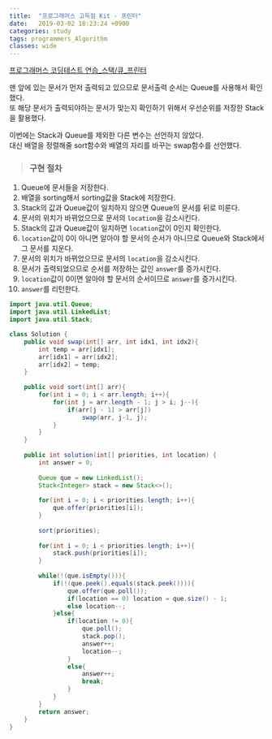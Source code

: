 ```yaml
---
title:  "프로그래머스 고득점 Kit - 프린터"
date:   2019-03-02 18:23:24 +0900
categories: study
tags: programmers_Algorithm
classes: wide
---
```


[프로그래머스 코딩테스트 연습_스택/큐_프린터](https://programmers.co.kr/learn/courses/30/lessons/42587)

맨 앞에 있는 문서가 먼저 출력되고 있으므로 문서출력 순서는 Queue를 사용해서 확인했다.  
또 해당 문서가 출력되야하는 문서가 맞는지 확인하기 위해서 우선순위를 저장한 Stack을 활용했다. 

이번에는 Stack과 Queue를 제외한 다른 변수는 선언하지 않았다.  
대신 배열을 정렬해줄 sort함수와 배열의 자리를 바꾸는 swap함수를 선언했다.  
  
> ### 구현 절차

1. Queue에 문서들을 저장한다.  
2. 배열을 sorting해서 sorting값을 Stack에 저장한다.  
3. Stack의 값과 Queue값이 일치하지 않으면 Queue의 문서를 뒤로 미룬다.
4. 문서의 위치가 바뀌었으므로 문서의 `location`을 감소시킨다.
5. Stack의 값과 Queue값이 일치하면 `location`값이 0인지 확인한다.
6. `location`값이 0이 아니면 알아야 할 문서의 순서가 아니므로 Queue와 Stack에서 그 문서를 지운다. 
6. 문서의 위치가 바뀌었으므로 문서의 `location`을 감소시킨다.
7. 문서가 출력되었으므로 순서를 저장하는 값인 `answer`를 증가시킨다. 
8. `location`값이 0이면 알아야 할 문서의 순서이므로 `answer`를 증가시킨다.
9. `answer`를 리턴한다.

```java
import java.util.Queue;
import java.util.LinkedList;
import java.util.Stack;

class Solution {
    public void swap(int[] arr, int idx1, int idx2){
        int temp = arr[idx1];
        arr[idx1] = arr[idx2];
        arr[idx2] = temp;
    }
    
    public void sort(int[] arr){
        for(int i = 0; i < arr.length; i++){
            for(int j = arr.length - 1; j > i; j--){
                if(arr[j - 1] > arr[j])
                    swap(arr, j-1, j);
            }
        }
    }
    
    public int solution(int[] priorities, int location) {
        int answer = 0;
        
        Queue que = new LinkedList();
        Stack<Integer> stack = new Stack<>();
        
        for(int i = 0; i < priorities.length; i++){
            que.offer(priorities[i]);    
        }
        
        sort(priorities);
        
        for(int i = 0; i < priorities.length; i++){
            stack.push(priorities[i]);
        }
        
        while(!(que.isEmpty())){
            if(!(que.peek().equals(stack.peek()))){
                que.offer(que.poll());
                if(location == 0) location = que.size() - 1;
                else location--;
            }else{
                if(location != 0){
                    que.poll();
                    stack.pop();
                    answer++;
                    location--;
                }
                else{
                    answer++;
                    break;
                }
            }
        }
        return answer;
    }
}
```
